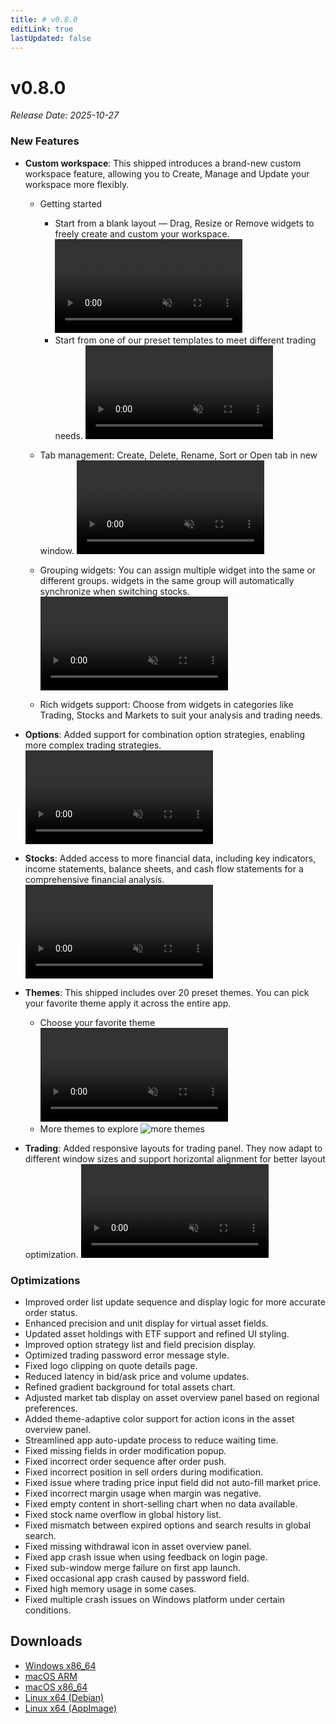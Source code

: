 ```yaml
---
title: # v0.8.0
editLink: true
lastUpdated: false
---
```


# v0.8.0 

_Release Date: 2025-10-27_

### New Features

- **Custom workspace**: This shipped introduces a brand-new custom workspace feature, allowing you to Create, Manage and Update your workspace more flexibly.

  - Getting started

    - Start from a blank layout — Drag, Resize or Remove widgets to freely create and custom your workspace. <video src="https://assets.lbctrl.com/uploads/d02f6d8a-23c3-484b-82c5-46d7a1c3059a/tiles-from-blank.mp4" type="video/mp4" autoplay muted loop>Your browser does not support the video tag.</video>
    - Start from one of our preset templates to meet different trading needs. <video src="https://assets.lbctrl.com/uploads/ea25894d-9d21-49b3-a829-157c615c9b02/tiles-from-template.mp4" type="video/mp4" autoplay muted loop>Your browser does not support the video tag.</video>

  - Tab management: Create, Delete, Rename, Sort or Open tab in new window. <video src="https://assets.lbctrl.com/uploads/ac6c6db8-b3ac-4006-83c4-fbce414d9d20/manager-custom-tabs.mp4" type="video/mp4" autoplay muted loop>Your browser does not support the video tag.</video>

  - Grouping widgets: You can assign multiple widget into the same or different groups. widgets in the same group will automatically synchronize when switching stocks. <video src="https://assets.lbctrl.com/uploads/302b3148-5949-46b4-9edf-30a06ba03193/group-panels.mp4" type="video/mp4" autoplay muted loop>Your browser does not support the video tag.</video>

  - Rich widgets support: Choose from widgets in categories like Trading, Stocks and Markets to suit your analysis and trading needs.

- **Options**: Added support for combination option strategies, enabling more complex trading strategies. <video src="https://assets.lbctrl.com/uploads/5a7db1da-9e9e-483e-a54f-7a81b5bd570d/strategy-options.mp4" type="video/mp4" autoplay muted loop>Your browser does not support the video tag.</video>

- **Stocks**: Added access to more financial data, including key indicators, income statements, balance sheets, and cash flow statements for a comprehensive financial analysis. <video src="https://assets.lbctrl.com/uploads/6ee945ad-119a-4419-b809-fb814db573da/finance-charts.mp4" type="video/mp4" autoplay muted loop>Your browser does not support the video tag.</video>

- **Themes**: This shipped includes over 20 preset themes. You can pick your favorite theme apply it across the entire app.

  - Choose your favorite theme <video src="https://assets.lbctrl.com/uploads/0c8c3bf7-1423-48d4-8a30-c0741c3d669c/themes.mp4" type="video/mp4" autoplay muted loop>Your browser does not support the video tag.</video>
  - More themes to explore
    <img src="https://assets.lbctrl.com/uploads/221dc349-ffd3-4a5d-946d-db3374a98d18/themes.png" alt="more themes">

- **Trading**: Added responsive layouts for trading panel. They now adapt to different window sizes and support horizontal alignment for better layout optimization. <video src="https://assets.lbctrl.com/uploads/78987b9e-572d-4863-bc93-7e9735f57320/responsive-form.mp4" type="video/mp4" autoplay muted loop>Your browser does not support the video tag.</video>

### Optimizations

- Improved order list update sequence and display logic for more accurate order status.
- Enhanced precision and unit display for virtual asset fields.
- Updated asset holdings with ETF support and refined UI styling.
- Improved option strategy list and field precision display.
- Optimized trading password error message style.
- Fixed logo clipping on quote details page.
- Reduced latency in bid/ask price and volume updates.
- Refined gradient background for total assets chart.
- Adjusted market tab display on asset overview panel based on regional preferences.
- Added theme-adaptive color support for action icons in the asset overview panel.
- Streamlined app auto-update process to reduce waiting time.
- Fixed missing fields in order modification popup.
- Fixed incorrect order sequence after order push.
- Fixed incorrect position in sell orders during modification.
- Fixed issue where trading price input field did not auto-fill market price.
- Fixed incorrect margin usage when margin was negative.
- Fixed empty content in short-selling chart when no data available.
- Fixed stock name overflow in global history list.
- Fixed mismatch between expired options and search results in global search.
- Fixed missing withdrawal icon in asset overview panel.
- Fixed app crash issue when using feedback on login page.
- Fixed sub-window merge failure on first app launch.
- Fixed occasional app crash caused by password field.
- Fixed high memory usage in some cases.
- Fixed multiple crash issues on Windows platform under certain conditions.

## Downloads

- [Windows x86_64](https://assets.lbkrs.com/github/release/longbridge-desktop/stable/longbridge-v0.8.0-windows-x86_64.exe)
- [macOS ARM](https://assets.lbkrs.com/github/release/longbridge-desktop/stable/longbridge-v0.8.0-macos-aarch64.dmg)
- [macOS x86_64](https://assets.lbkrs.com/github/release/longbridge-desktop/stable/longbridge-v0.8.0-macos-x86_64.dmg)
- [Linux x64 (Debian)](https://assets.lbkrs.com/github/release/longbridge-desktop/stable/longbridge-v0.8.0-linux-x86_64.deb)
- [Linux x64 (AppImage)](https://assets.lbkrs.com/github/release/longbridge-desktop/stable/longbridge-v0.8.0-linux-x86_64.AppImage)